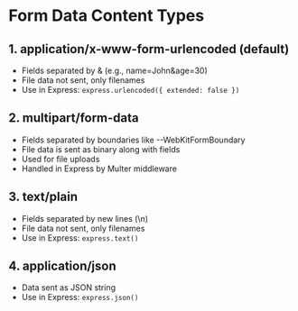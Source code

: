 # Form Data Content Types

## 1. application/x-www-form-urlencoded (default)

- Fields separated by & (e.g., name=John&age=30)
- File data not sent, only filenames
- Use in Express: `express.urlencoded({ extended: false })`

## 2. multipart/form-data

- Fields separated by boundaries like --WebKitFormBoundary
- File data is sent as binary along with fields
- Used for file uploads
- Handled in Express by Multer middleware

## 3. text/plain

- Fields separated by new lines (\n)
- File data not sent, only filenames
- Use in Express: `express.text()`

## 4. application/json

- Data sent as JSON string
- Use in Express: `express.json()`
